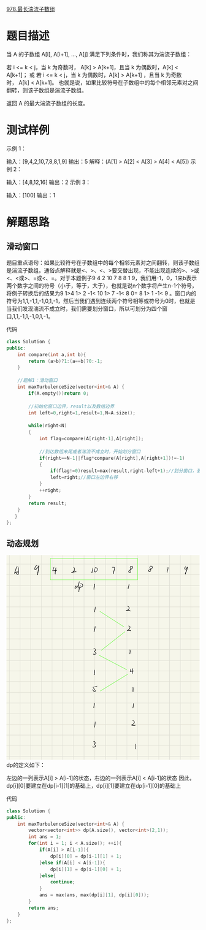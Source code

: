 [978.最长湍流子数组](https://leetcode-cn.com/problems/longest-turbulent-subarray/)
# 题目描述
当 A 的子数组 A[i], A[i+1], ..., A[j] 满足下列条件时，我们称其为湍流子数组：

若 i <= k < j，当 k 为奇数时， A[k] > A[k+1]，且当 k 为偶数时，A[k] < A[k+1]；
或 若 i <= k < j，当 k 为偶数时，A[k] > A[k+1] ，且当 k 为奇数时， A[k] < A[k+1]。
也就是说，如果比较符号在子数组中的每个相邻元素对之间翻转，则该子数组是湍流子数组。

返回 A 的最大湍流子数组的长度。

# 测试样例
示例 1：

输入：[9,4,2,10,7,8,8,1,9]
输出：5
解释：(A[1] > A[2] < A[3] > A[4] < A[5])
示例 2：

输入：[4,8,12,16]
输出：2
示例 3：

输入：[100]
输出：1

# 解题思路
## 滑动窗口

题目重点语句：如果比较符号在子数组中的每个相邻元素对之间翻转，则该子数组是湍流子数组。通俗点解释就是<、>、<、>要交替出现，不能出现连续的>、>或<、<或>、=或<、=。对于本题例子9 4 2 10 7 8 8 1 9，我们用-1，0，1来b表示两个数字之间的符号（小于，等于，大于），也就是说n个数字将产生n-1个符号，将例子转换后的结果为9 1>4 1> 2 -1< 10 1> 7 -1< 8 0= 8 1> 1 -1< 9 。窗口内的符号为1,1,-1,1,-1,0,1,-1，然后当我们遇到连续两个符号相等或符号为0时，也就是当我们发现湍流不成立时，我们需要划分窗口，所以可划分为四个窗口,1,1,-1,1,-1,0,1,-1。

代码
```c++
class Solution {
public:
    int compare(int a,int b){
        return (a>b)?1:(a==b)?0:-1;
    }
    
    //题解1：滑动窗口
    int maxTurbulenceSize(vector<int>& A) {
        if(A.empty())return 0;
        
        //初始化窗口边界，result以及数组边界
        int left=0,right=1,result=1,N=A.size();
        
        while(right<N)
        {
            int flag=compare(A[right-1],A[right]);
            
            //到达数组末尾或者湍流不成立时，开始划分窗口
            if(right==N-1||flag*compare(A[right],A[right+1])!=-1)
            {
                if(flag!=0)result=max(result,right-left+1);//划分窗口，更新result值
                left=right;//窗口左边界右移
            }
            ++right;
        }
        return result;
    }
   }
};

```

## 动态规划
![最长湍急子数组动态规划](.\utils\978最长湍急子数组.jpg)
dp的定义如下：

左边的一列表示A[i] > A[i-1]的状态，右边的一列表示A[i] < A[i-1]的状态
因此，dp[i][0]要建立在dp[i-1][1]的基础上，dp[i][1]要建立在dp[i-1][0]的基础上

代码
```c++
class Solution {
public:
    int maxTurbulenceSize(vector<int>& A) {
        vector<vector<int>> dp(A.size(), vector<int>(2,1));
        int ans = 1;
        for(int i = 1; i < A.size(); ++i){
            if(A[i] > A[i-1]){
                dp[i][0] = dp[i-1][1] + 1;
            }else if(A[i] < A[i-1]){
                dp[i][1] = dp[i-1][0] + 1;
            }else{
                continue;
            }
            ans = max(ans, max(dp[i][1], dp[i][0]));
        }
        return ans;
    }
};

```